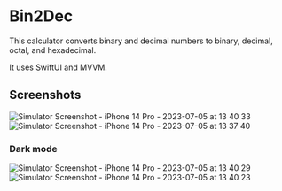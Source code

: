 # Bin2Dec
This calculator converts binary and decimal numbers to binary, decimal, octal, and hexadecimal.

It uses SwiftUI and MVVM.

## Screenshots

![Simulator Screenshot - iPhone 14 Pro - 2023-07-05 at 13 40 33](https://github.com/aletsdelarosa/Bin2Dec/assets/8673199/e3e68586-9b41-4a60-a342-6f5fd8249553)
![Simulator Screenshot - iPhone 14 Pro - 2023-07-05 at 13 37 40](https://github.com/aletsdelarosa/Bin2Dec/assets/8673199/5eebc68b-ab15-456a-a88e-71776e1ee01b)

### Dark mode

![Simulator Screenshot - iPhone 14 Pro - 2023-07-05 at 13 40 29](https://github.com/aletsdelarosa/Bin2Dec/assets/8673199/5fd69b72-916a-473e-9100-e810d83ee439)
![Simulator Screenshot - iPhone 14 Pro - 2023-07-05 at 13 40 23](https://github.com/aletsdelarosa/Bin2Dec/assets/8673199/78ea29b9-eded-429c-a7cd-ad4d5f497f22)
